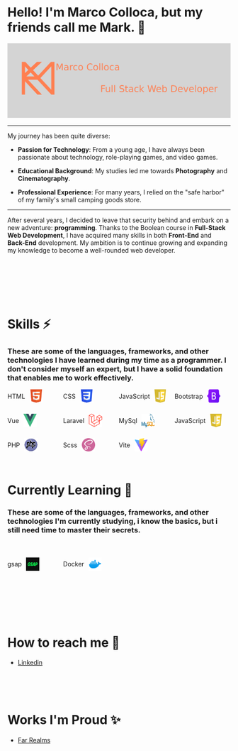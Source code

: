 # Hello! I'm Marco Colloca, but my friends call me Mark. 👋

<img src="./imgs/BackgroundPersonale.png" alt="Intro bg" >

---

My journey has been quite diverse:

- **Passion for Technology**: From a young age, I have always been passionate about technology, role-playing games, and video games.
  
- **Educational Background**: My studies led me towards **Photography** and **Cinematography**.

- **Professional Experience**: For many years, I relied on the "safe harbor" of my family's small camping goods store.

---

After several years, I decided to leave that security behind and embark on a new adventure: **programming**. Thanks to the Boolean course in **Full-Stack Web Development**, I have acquired many skills in both **Front-End** and **Back-End** development. My ambition is to continue growing and expanding my knowledge to become a well-rounded web developer.

<br><br><br><br><br>


# Skills ⚡
### These are some of the languages, frameworks, and other technologies I have learned during my time as a programmer. I don't consider myself an expert, but I have a solid foundation that enables me to work effectively.
<div style="display: flex; flex-wrap:wrap; align-items: center; justify-content: flex-start; height:100px; margin-bottom:20px; gap:25px; max-width:800px;">
    <span style="display: flex; align-items: center; justify-content:flex-start; gap:10px; width:20%;">    
        HTML <img src="./imgs/htmlIcon.png" alt="Icon" width="30" height="30">     
    </span>
    <span style="display: flex; align-items: center; justify-content:flex-start; gap:10px; width:20%;">    
        CSS <img src="./imgs/cssIcon.png" alt="Icon" width="30" height="30">     
    </span>
    <span style="display: flex; align-items: center; justify-content:flex-start; gap:10px; width:20%;">    
        JavaScript <img src="./imgs/javaScriptIcon.png" alt="Icon" width="30" height="30">     
    </span>
    <span style="display: flex; align-items: center; justify-content:flex-start; gap:10px; width:20%;">    
        Bootstrap <img src="./imgs/BootstrapIcon.png" alt="Icon" width="30" height="30">     
    </span>
    <span style="display: flex; align-items: center; justify-content:flex-start; gap:10px; width:20%;">    
        Vue <img src="./imgs/VueIcon.png" alt="Icon" width="30" height="30">     
    </span>
    <span style="display: flex; align-items: center; justify-content:flex-start; gap:10px; width:20%;">    
        Laravel <img src="./imgs/LaravelIcon.png" alt="Icon" width="30" height="30">     
    </span>
    <span style="display: flex; align-items: center; justify-content:flex-start; gap:10px; width:20%;">    
        MySql <img src="./imgs/MySqlIcon.png" alt="Icon" width="30" height="30">     
    </span>
    <span style="display: flex; align-items: center; justify-content:flex-start; gap:10px; width:20%;">    
        JavaScript <img src="./imgs/javaScriptIcon.png" alt="Icon" width="30" height="30">     
    </span>
    <span style="display: flex; align-items: center; justify-content:flex-start; gap:10px; width:20%;">    
        PHP <img src="./imgs/PHPIcon.png" alt="Icon" width="30" height="30">     
    </span>
        <span style="display: flex; align-items: center; justify-content:flex-start; gap:10px; width:20%;">    
        Scss <img src="./imgs/ScssIcon.png" alt="Icon" width="30" height="30">     
    </span>
        <span style="display: flex; align-items: center; justify-content:flex-start; gap:10px; width:20%;">    
        Vite <img src="./imgs/ViteIcon.png" alt="Icon" width="30" height="30">     
    </span>
</div>

<br><br><br>

# Currently Learning 🤔
### These are some of the languages, frameworks, and other technologies I'm currently studying, i know the basics, but i still need time to master their secrets.
<div style="display: flex; flex-wrap:wrap; align-items: center; justify-content: flex-start; height:100px; margin-bottom:20px; gap:25px; max-width:800px;">
    <span style="display: flex; align-items: center; justify-content:flex-start; gap:10px; width:20%;">    
        gsap <img src="./imgs/gsapIcon.png" alt="Icon" width="30" height="30">     
    </span>
    <span style="display: flex; align-items: center; justify-content:flex-start; gap:10px; width:20%;">    
        Docker <img src="./imgs/DockerIcon.png" alt="Icon" width="30" height="30">     
    </span>
</div>

<br><br><br>

# How to reach me 🔭

- <a href="https://www.linkedin.com/in/marco-colloca-35ab28314/">Linkedin</a>


<br><br><br>

# Works I'm Proud ✨
- <a href="https://farrealms.netlify.app/">Far Realms</a>

<!--
**MarcoColloca/MarcoColloca** is a ✨ _special_ ✨ repository because its `README.md` (this file) appears on your GitHub profile.

Here are some ideas to get you started:

- 🔭 I’m currently working on ...
- 🌱 I’m currently learning ...
- 👯 I’m looking to collaborate on ...
- 🤔 I’m looking for help with ...
- 💬 Ask me about ...
- 📫 How to reach me: ...
- 😄 Pronouns: ...
- ⚡ Fun fact: ...
-->

